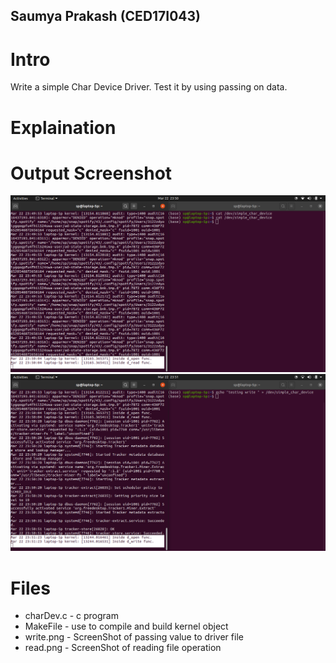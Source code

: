 ## Saumya Prakash (CED17I043)
# Intro
Write a simple Char Device Driver. Test it by using passing on data.
# Explaination

# Output Screenshot
![screenshot](https://github.com/saumyaprakash30/device-drivers-lab/blob/master/lab2/6/read.png)
![screenshot](https://github.com/saumyaprakash30/device-drivers-lab/blob/master/lab2/6/write.png)
# Files
* charDev.c - c program
* MakeFile - use to compile and build kernel object
* write.png - ScreenShot of passing value to driver file
* read.png - ScreenShot of reading file operation